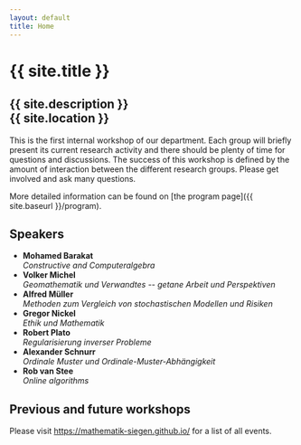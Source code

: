 ```yaml
---
layout: default
title: Home
---
```


# {{ site.title }}

## {{ site.description }}<br> {{ site.location }}

<!-- ## The idea of this workshop series in general -->

This is the first internal workshop of our department.
Each group will briefly present its current research activity and there should be plenty of time for questions and discussions.
The success of this workshop is defined by the amount of interaction between the different research groups. Please get involved and ask many questions.

More detailed information can be found on [the program page]({{ site.baseurl }}/program).

## Speakers

* **Mohamed Barakat** <br/>
  *Constructive and Computeralgebra*
* **Volker Michel** <br/>
  *Geomathematik und Verwandtes -- getane Arbeit und Perspektiven*
* **Alfred Müller** <br/>
  *Methoden zum Vergleich von stochastischen Modellen und Risiken*
* **Gregor Nickel** <br/>
  *Ethik und Mathematik*
* **Robert Plato** <br/>
  *Regularisierung inverser Probleme*
* **Alexander Schnurr** <br/>
  *Ordinale Muster und Ordinale-Muster-Abhängigkeit*
* **Rob van Stee** <br/>
  *Online algorithms*


## Previous and future workshops

Please visit <https://mathematik-siegen.github.io/> for a list of all events.
